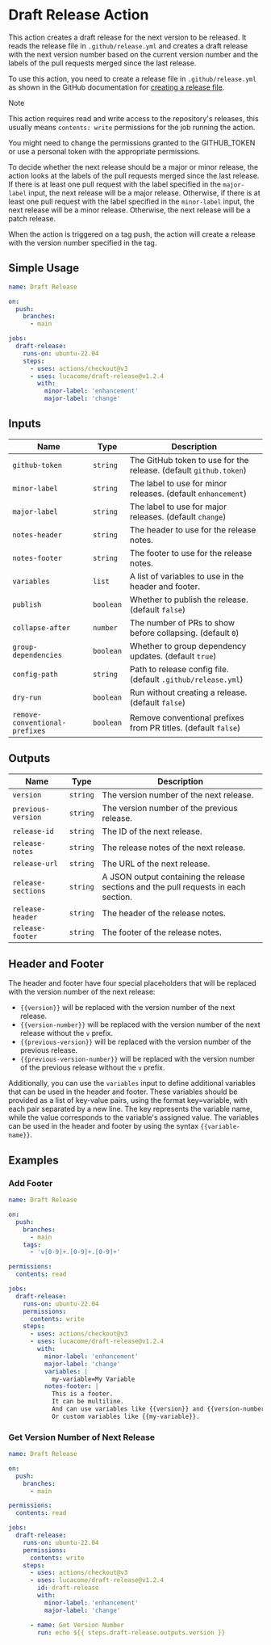 # Draft Release Action

This action creates a draft release for the next version to be released. It reads the release file in `.github/release.yml` and creates a draft release with the next version number based on the current version number and the labels of the pull requests merged since the last release.

To use this action, you need to create a release file in `.github/release.yml` as shown in the GitHub documentation for [creating a release file](https://docs.github.com/en/repositories/releasing-projects-on-github/automatically-generated-release-notes#configuring-automatically-generated-release-notes).

> [!NOTE]
>
> This action requires read and write access to the repository's releases, this usually means `contents: write` permissions for the job running the action.
>
> You might need to change the permissions granted to the GITHUB_TOKEN or use a personal token with the appropriate permissions.

To decide whether the next release should be a major or minor release, the action looks at the labels of the pull requests merged since the last release. If there is at least one pull request with the label specified in the `major-label` input, the next release will be a major release. Otherwise, if there is at least one pull request with the label specified in the `minor-label` input, the next release will be a minor release. Otherwise, the next release will be a patch release.

When the action is triggered on a tag push, the action will create a release with the version number specified in the tag.

## Simple Usage

```yaml
name: Draft Release

on:
  push:
    branches:
      - main

jobs:
  draft-release:
    runs-on: ubuntu-22.04
    steps:
      - uses: actions/checkout@v3
      - uses: lucacome/draft-release@v1.2.4
        with:
          minor-label: 'enhancement'
          major-label: 'change'
```

## Inputs

| Name                          | Type      | Description                                                       |
|-------------------------------|-----------|-------------------------------------------------------------------|
| `github-token`                | `string`  | The GitHub token to use for the release. (default `github.token`) |
| `minor-label`                 | `string`  | The label to use for minor releases. (default `enhancement`)      |
| `major-label`                 | `string`  | The label to use for major releases. (default `change`)           |
| `notes-header`                | `string`  | The header to use for the release notes.                          |
| `notes-footer`                | `string`  | The footer to use for the release notes.                          |
| `variables`                   | `list`    | A list of variables to use in the header and footer.              |
| `publish`                     | `boolean` | Whether to publish the release. (default `false`)                 |
| `collapse-after`              | `number`  | The number of PRs to show before collapsing. (default `0`)        |
| `group-dependencies`          | `boolean` | Whether to group dependency updates. (default `true`)             |
| `config-path`                 | `string`  | Path to release config file. (default `.github/release.yml`)      |
| `dry-run`                     | `boolean` | Run without creating a release. (default `false`)                 |
| `remove-conventional-prefixes`| `boolean` | Remove conventional prefixes from PR titles. (default `false`)    |

## Outputs

| Name               | Type     | Description                                                                          |
| ------------------ | -------- | ------------------------------------------------------------------------------------ |
| `version`          | `string` | The version number of the next release.                                              |
| `previous-version` | `string` | The version number of the previous release.                                          |
| `release-id`       | `string` | The ID of the next release.                                                          |
| `release-notes`    | `string` | The release notes of the next release.                                               |
| `release-url`      | `string` | The URL of the next release.                                                         |
| `release-sections` | `string` | A JSON output containing the release sections and the pull requests in each section. |
| `release-header`   | `string` | The header of the release notes.                                                     |
| `release-footer`   | `string` | The footer of the release notes.                                                     |

## Header and Footer

The header and footer have four special placeholders that will be replaced with the version number of the next release:

- `{{version}}` will be replaced with the version number of the next release.
- `{{version-number}}` will be replaced with the version number of the next release without the `v` prefix.
- `{{previous-version}}` will be replaced with the version number of the previous release.
- `{{previous-version-number}}` will be replaced with the version number of the previous release without the `v` prefix.

Additionally, you can use the `variables` input to define additional variables that can be used in the header and footer. These variables should be provided as a list of key-value pairs, using the format key=variable, with each pair separated by a new line. The key represents the variable name, while the value corresponds to the variable's assigned value. The variables can be used in the header and footer by using the syntax `{{variable-name}}`.

## Examples

### Add Footer

```yaml
name: Draft Release

on:
  push:
    branches:
      - main
    tags:
      - 'v[0-9]+.[0-9]+.[0-9]+'

permissions:
  contents: read

jobs:
  draft-release:
    runs-on: ubuntu-22.04
    permissions:
      contents: write
    steps:
      - uses: actions/checkout@v3
      - uses: lucacome/draft-release@v1.2.4
        with:
          minor-label: 'enhancement'
          major-label: 'change'
          variables: |
            my-variable=My Variable
          notes-footer: |
            This is a footer.
            It can be multiline.
            And can use variables like {{version}} and {{version-number}}.
            Or custom variables like {{my-variable}}.
```

### Get Version Number of Next Release

```yaml
name: Draft Release

on:
  push:
    branches:
      - main

permissions:
  contents: read

jobs:
  draft-release:
    runs-on: ubuntu-22.04
    permissions:
      contents: write
    steps:
      - uses: actions/checkout@v3
      - uses: lucacome/draft-release@v1.2.4
        id: draft-release
        with:
          minor-label: 'enhancement'
          major-label: 'change'

      - name: Get Version Number
        run: echo ${{ steps.draft-release.outputs.version }}
